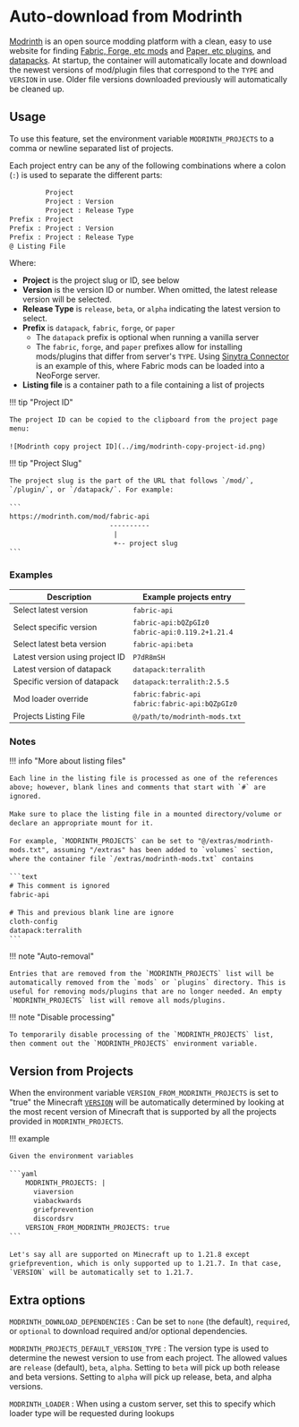 # Auto-download from Modrinth

[Modrinth](https://modrinth.com/) is an open source modding platform with a clean, easy to use website for finding [Fabric, Forge, etc mods](https://modrinth.com/mods) and [Paper, etc plugins](https://modrinth.com/plugins), and [datapacks](https://modrinth.com/datapacks). At startup, the container will automatically locate and download the newest versions of mod/plugin files that correspond to the `TYPE` and `VERSION` in use. Older file versions downloaded previously will automatically be cleaned up.

## Usage

To use this feature, set the environment variable `MODRINTH_PROJECTS` to a comma or newline separated list of projects.  

Each project entry can be any of the following combinations where a colon (`:`) is used to separate the different parts:

```
         Project
         Project : Version
         Project : Release Type
Prefix : Project
Prefix : Project : Version
Prefix : Project : Release Type
@ Listing File
```

Where:

- **Project** is the project slug or ID, see below
- **Version** is the version ID or number. When omitted, the latest release version will be selected.
- **Release Type** is `release`, `beta`, or `alpha` indicating the latest version to select.
- **Prefix** is `datapack`, `fabric`, `forge`, or `paper`
    - The `datapack` prefix is optional when running a vanilla server
    - The `fabric`, `forge`, and `paper` prefixes allow for installing mods/plugins that differ from server's `TYPE`. Using [Sinytra Connector](https://modrinth.com/mod/connector) is an example of this, where Fabric mods can be loaded into a NeoForge server.
- **Listing file** is a container path to a file containing a list of projects

!!! tip "Project ID"

    The project ID can be copied to the clipboard from the project page menu:

    ![Modrinth copy project ID](../img/modrinth-copy-project-id.png)

!!! tip "Project Slug"

    The project slug is the part of the URL that follows `/mod/`, `/plugin/`, or `/datapack/`. For example:
    
    ```
    https://modrinth.com/mod/fabric-api
                             ----------
                              |
                              +-- project slug
    ```

### Examples
            
| Description                     | Example projects entry                                |
|---------------------------------|-------------------------------------------------------|
| Select latest version           | `fabric-api`                                          |
| Select specific version         | `fabric-api:bQZpGIz0`<br/>`fabric-api:0.119.2+1.21.4` |
| Select latest beta version      | `fabric-api:beta`                                     |
| Latest version using project ID | `P7dR8mSH`                                            |
| Latest version of datapack      | `datapack:terralith`                                  |
| Specific version of datapack    | `datapack:terralith:2.5.5`                            |
| Mod loader override             | `fabric:fabric-api`<br/>`fabric:fabric-api:bQZpGIz0`  |
| Projects Listing File           | `@/path/to/modrinth-mods.txt`                         |

### Notes

!!! info "More about listing files"

    Each line in the listing file is processed as one of the references above; however, blank lines and comments that start with `#` are ignored.
    
    Make sure to place the listing file in a mounted directory/volume or declare an appropriate mount for it.
    
    For example, `MODRINTH_PROJECTS` can be set to "@/extras/modrinth-mods.txt", assuming "/extras" has been added to `volumes` section, where the container file `/extras/modrinth-mods.txt` contains
    
    ```text
    # This comment is ignored
    fabric-api
    
    # This and previous blank line are ignore
    cloth-config
    datapack:terralith
    ```

!!! note "Auto-removal"

    Entries that are removed from the `MODRINTH_PROJECTS` list will be automatically removed from the `mods` or `plugins` directory. This is useful for removing mods/plugins that are no longer needed. An empty `MODRINTH_PROJECTS` list will remove all mods/plugins.

!!! note "Disable processing"

    To temporarily disable processing of the `MODRINTH_PROJECTS` list, then comment out the `MODRINTH_PROJECTS` environment variable.

## Version from Projects

When the environment variable `VERSION_FROM_MODRINTH_PROJECTS` is set to "true" the Minecraft [`VERSION`](../versions/minecraft.md) will be automatically determined by looking at the most recent version of Minecraft that is supported by all the projects provided in `MODRINTH_PROJECTS`.

!!! example

    Given the environment variables
    
    ```yaml
        MODRINTH_PROJECTS: |
          viaversion
          viabackwards
          griefprevention
          discordsrv
        VERSION_FROM_MODRINTH_PROJECTS: true
    ```
    
    Let's say all are supported on Minecraft up to 1.21.8 except griefprevention, which is only supported up to 1.21.7. In that case, `VERSION` will be automatically set to 1.21.7.

## Extra options

`MODRINTH_DOWNLOAD_DEPENDENCIES`
: Can be set to `none` (the default), `required`, or `optional` to download required and/or optional dependencies.

`MODRINTH_PROJECTS_DEFAULT_VERSION_TYPE`
: The version type is used to determine the newest version to use from each project. The allowed values are `release` (default), `beta`, `alpha`. Setting to `beta` will pick up both release and beta versions. Setting to `alpha` will pick up release, beta, and alpha versions.

`MODRINTH_LOADER`
: When using a custom server, set this to specify which loader type will be requested during lookups

